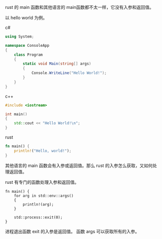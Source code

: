 rust 的 main 函数和其他语言的 main函数都不太一样，它没有入参和返回值。

以 hello world 为例。

c#

```c#
using System;

namespace ConsoleApp
{
    class Program
    {
        static void Main(string[] args)
        {
            Console.WriteLine("Hello World!");
        }
    }
}
```

c++

```c++
#include <iostream>

int main()
{
    std::cout << "Hello World!\n";
}
```

rust

```rust
fn main() {
    println!("Hello, world!");
}
```

其他语言的 main 函数会有入参或返回值。那么 rust 的入参怎么获取，又如何处理返回值。

rust 有专门的函数处理入参和返回值。

```
fn main() {
    for arg in std::env::args()
    {
        println!(arg);
    }
    
    std::process::exit(0);
}
```

进程退出函数 exit 的入参是返回值。 函数 args 可以获取所有的入参。 